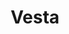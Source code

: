 ---
title: Vesta
gen: Vestae
pos: noun
gender: f.
over: goddess of the hearth and home
romanang: Vesta
greekang: Hestia
greek: Ἑστια
---